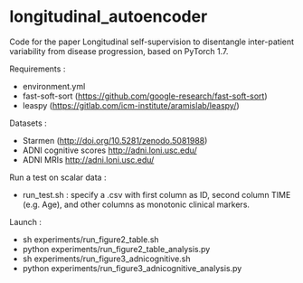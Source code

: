 # longitudinal_autoencoder
Code for the paper Longitudinal self-supervision to disentangle inter-patient variability from disease progression, based on PyTorch 1.7.

Requirements : 
- environment.yml
- fast-soft-sort (https://github.com/google-research/fast-soft-sort)
- leaspy (https://gitlab.com/icm-institute/aramislab/leaspy/)

Datasets : 
- Starmen (http://doi.org/10.5281/zenodo.5081988)
- ADNI cognitive scores http://adni.loni.usc.edu/
- ADNI MRIs http://adni.loni.usc.edu/

Run a test on scalar data :
- run_test.sh : specify a .csv with first column as ID, second column TIME (e.g. Age), and other columns as monotonic clinical markers.

Launch : 
- sh experiments/run_figure2_table.sh
- python experiments/run_figure2_table_analysis.py
- sh experiments/run_figure3_adnicognitive.sh
- python experiments/run_figure3_adnicognitive_analysis.py


